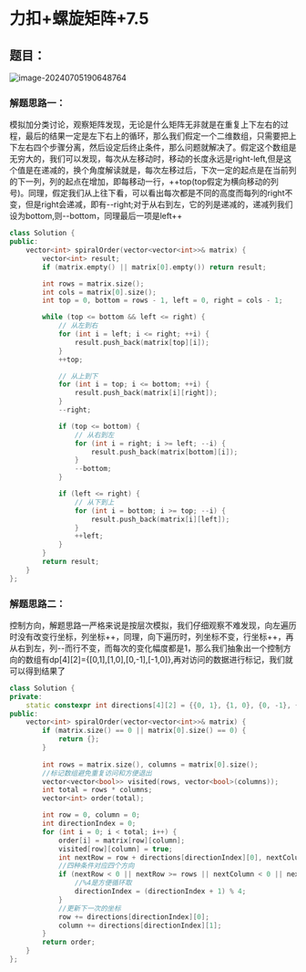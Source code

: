 # 力扣+螺旋矩阵+7.5

## 题目：

![image-20240705190648764](C:\Users\27811\AppData\Roaming\Typora\typora-user-images\image-20240705190648764.png)

### 解题思路一：	

​		模拟加分类讨论，观察矩阵发现，无论是什么矩阵无非就是在重复上下左右的过程，最后的结果一定是左下右上的循环，那么我们假定一个二维数组，只需要把上下左右四个步骤分离，然后设定后终止条件，那么问题就解决了。假定这个数组是无穷大的，我们可以发现，每次从左移动时，移动的长度永远是right-left,但是这个值是在递减的，换个角度解读就是，每次左移过后，下次一定的起点是在当前列的下一列，列的起点在增加，即每移动一行，++top(top假定为横向移动的列号)。同理，假定我们从上往下看，可以看出每次都是不同的高度而每列的right不变，但是right会递减，即有--right;对于从右到左，它的列是递减的，递减列我们设为bottom,则--bottom，同理最后一项是left++



```c++
class Solution {
public:
    vector<int> spiralOrder(vector<vector<int>>& matrix) {
        vector<int> result;
        if (matrix.empty() || matrix[0].empty()) return result;

        int rows = matrix.size();
        int cols = matrix[0].size();
        int top = 0, bottom = rows - 1, left = 0, right = cols - 1;

        while (top <= bottom && left <= right) {
            // 从左到右
            for (int i = left; i <= right; ++i) {
                result.push_back(matrix[top][i]);
            }
            ++top;

            // 从上到下
            for (int i = top; i <= bottom; ++i) {
                result.push_back(matrix[i][right]);
            }
            --right;

            if (top <= bottom) {
                // 从右到左
                for (int i = right; i >= left; --i) {
                    result.push_back(matrix[bottom][i]);
                }
                --bottom;
            }

            if (left <= right) {
                // 从下到上
                for (int i = bottom; i >= top; --i) {
                    result.push_back(matrix[i][left]);
                }
                ++left;
            }
        }
        return result;
    }
};
```

### 解题思路二：

 控制方向，解题思路一严格来说是按层次模拟，我们仔细观察不难发现，向左遍历时没有改变行坐标，列坐标++，同理，向下遍历时，列坐标不变，行坐标++，再从右到左，列--而行不变，而每次的变化幅度都是1，那么我们抽象出一个控制方向的数组有dp\[4\]\[2\]=\{\[0,1\],\[1,0\],\[0,-1\],\[-1,0\]\},再对访问的数据进行标记，我们就可以得到结果了

```c++
class Solution {
private:
    static constexpr int directions[4][2] = {{0, 1}, {1, 0}, {0, -1}, {-1, 0}};
public:
    vector<int> spiralOrder(vector<vector<int>>& matrix) {
        if (matrix.size() == 0 || matrix[0].size() == 0) {
            return {};
        }
        
        int rows = matrix.size(), columns = matrix[0].size();
        //标记数组避免重复访问和方便退出
        vector<vector<bool>> visited(rows, vector<bool>(columns));
        int total = rows * columns;
        vector<int> order(total);

        int row = 0, column = 0;
        int directionIndex = 0;
        for (int i = 0; i < total; i++) {
            order[i] = matrix[row][column];
            visited[row][column] = true;
            int nextRow = row + directions[directionIndex][0], nextColumn = column + directions[directionIndex][1];
            //四种条件对应四个方向
            if (nextRow < 0 || nextRow >= rows || nextColumn < 0 || nextColumn >= columns || visited[nextRow][nextColumn]) {
                //%4是方便循环取
                directionIndex = (directionIndex + 1) % 4;
            }
            //更新下一次的坐标
            row += directions[directionIndex][0];
            column += directions[directionIndex][1];
        }
        return order;
    }
};


```

